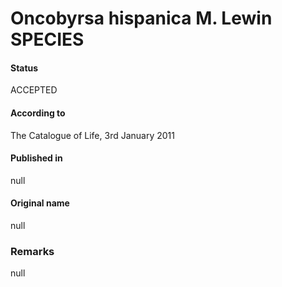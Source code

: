 Oncobyrsa hispanica M. Lewin SPECIES
=======

#### Status
ACCEPTED

#### According to
The Catalogue of Life, 3rd January 2011

#### Published in
null

#### Original name
null

### Remarks
null